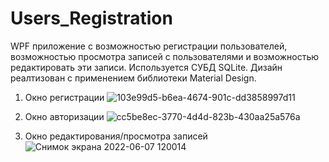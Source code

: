 # Users_Registration
WPF приложение с возможностью регистрации пользователей, возможностью просмотра записей с пользователями и возможностью редактировать эти записи.
Используется СУБД SQLite.
Дизайн реалтизован с применением библиотеки Material Design.

1. Окно регистрации
![103e99d5-b6ea-4674-901c-dd3858997d11](https://user-images.githubusercontent.com/90375098/172300115-e5d65624-afde-415a-a1c2-310255b4e458.png)

2. Окно авторизации
![cc5be8ec-3770-4d4d-823b-430aa25a576a](https://user-images.githubusercontent.com/90375098/172300213-150f81c3-b277-4c34-8fa3-bc8e7862591d.png)

3. Окно редактирования/просмотра записей
![Снимок экрана 2022-06-07 120014](https://user-images.githubusercontent.com/90375098/172300270-2a91c835-1a60-4cb8-9738-ae4233ee9953.png)

